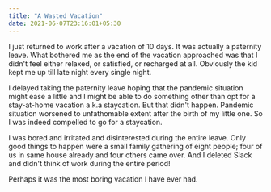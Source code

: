 ```yaml
---
title: "A Wasted Vacation"
date: 2021-06-07T23:16:01+05:30
---
```


I just returned to work after a vacation of 10 days. It was actually a
paternity leave. What bothered me as the end of the vacation approached
was that I didn't feel either relaxed, or satisfied, or recharged at all.
Obviously the kid kept me up till late night every single night.

I delayed taking the paternity leave hoping that the pandemic situation might
ease a little and I might be able to do something other than opt for a
stay-at-home vacation a.k.a staycation. But that didn't happen. Pandemic
situation worsened to unfathomable extent after the birth of my little one. So
I was indeed compelled to go for a staycation.

I was bored and irritated and disinterested during the entire leave. Only good
things to happen were a small family gathering of eight people; four of us in
same house already and four others came over. And I deleted Slack and didn't
think of work during the entire period!

Perhaps it was the most boring vacation I have ever had.
